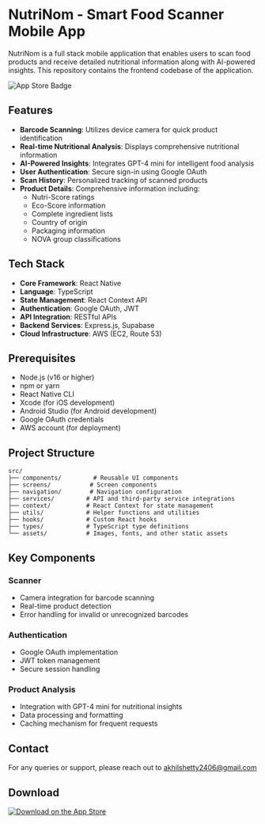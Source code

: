 # NutriNom - Smart Food Scanner Mobile App

NutriNom is a full stack mobile application that enables users to scan food products and receive detailed nutritional information along with AI-powered insights. This repository contains the frontend codebase of the application.

![App Store Badge](https://apps.apple.com/us/app/nutrinom/id6739545306)

## Features

- **Barcode Scanning**: Utilizes device camera for quick product identification
- **Real-time Nutritional Analysis**: Displays comprehensive nutritional information
- **AI-Powered Insights**: Integrates GPT-4 mini for intelligent food analysis
- **User Authentication**: Secure sign-in using Google OAuth
- **Scan History**: Personalized tracking of scanned products
- **Product Details**: Comprehensive information including:
  - Nutri-Score ratings
  - Eco-Score information
  - Complete ingredient lists
  - Country of origin
  - Packaging information
  - NOVA group classifications

## Tech Stack

- **Core Framework**: React Native
- **Language**: TypeScript
- **State Management**: React Context API
- **Authentication**: Google OAuth, JWT
- **API Integration**: RESTful APIs
- **Backend Services**: Express.js, Supabase
- **Cloud Infrastructure**: AWS (EC2, Route 53)

## Prerequisites

- Node.js (v16 or higher)
- npm or yarn
- React Native CLI
- Xcode (for iOS development)
- Android Studio (for Android development)
- Google OAuth credentials
- AWS account (for deployment)

## Project Structure

```
src/
├── components/         # Reusable UI components
├── screens/           # Screen components
├── navigation/        # Navigation configuration
├── services/         # API and third-party service integrations
├── context/          # React Context for state management
├── utils/            # Helper functions and utilities
├── hooks/            # Custom React hooks
├── types/            # TypeScript type definitions
└── assets/           # Images, fonts, and other static assets
```

## Key Components

### Scanner
- Camera integration for barcode scanning
- Real-time product detection
- Error handling for invalid or unrecognized barcodes

### Authentication
- Google OAuth implementation
- JWT token management
- Secure session handling

### Product Analysis
- Integration with GPT-4 mini for nutritional insights
- Data processing and formatting
- Caching mechanism for frequent requests

## Contact

For any queries or support, please reach out to akhilshetty2406@gmail.com

## Download

[![Download on the App Store](https://img.shields.io/badge/Download_on_the-App_Store-black.svg?style=for-the-badge)](https://apps.apple.com/us/app/nutrinom/id6739545306)
